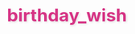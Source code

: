 # birthday_wish
<!DOCTYPE html>
<html lang="en">
<head>
    <meta charset="UTF-8">
    <meta name="viewport" content="width=device-width, initial-scale=1.0">
    <title>Happy Birthday 🎉</title>
    <style>
        /* Reset and base styles for mobile responsiveness */
        * {
            margin: 0;
            padding: 0;
            box-sizing: border-box;
        }

        body {
            font-family: 'Arial', sans-serif;
            background: linear-gradient(135deg, #ff69b4, #8e44ad); /* Romantic gradient: soft pink to purple */
            color: #333;
            text-align: center;
            min-height: 100vh;
            overflow-x: hidden;
            position: relative;
        }

        .container {
            padding: 20px;
            max-width: 100%;
            margin: 0 auto;
            display: flex;
            flex-direction: column;
            justify-content: center;
            align-items: center;
            min-height: 100vh;
            position: relative;
            z-index: 10;
            background: rgba(255, 255, 255, 0.8); /* Semi-transparent overlay for readability */
            border-radius: 15px;
            box-shadow: 0 4px 20px rgba(0,0,0,0.2);
        }

        h1 {
            font-size: 2.5em;
            color: #d63384;
            margin-bottom: 10px;
            text-shadow: 2px 2px 4px rgba(0,0,0,0.1);
            animation: bounce 2s infinite;
            position: relative;
        }

        h1::before, h1::after {
            content: '✨';
            position: absolute;
            animation: sparkle 1.5s infinite alternate;
        }

        h1::before { left: -20px; top: -10px; }
        h1::after { right: -20px; top: -10px; animation-delay: 0.5s; }

        @keyframes bounce {
            0%, 20%, 50%, 80%, 100% { transform: translateY(0); }
            40% { transform: translateY(-10px); }
            60% { transform: translateY(-5px); }
        }

        @keyframes sparkle {
            from { opacity: 0.5; transform: scale(1); }
            to { opacity: 1; transform: scale(1.2); }
        }

        .countdown {
            background: rgba(255,255,255,0.9);
            padding: 15px;
            border-radius: 15px;
            margin: 20px 0;
            box-shadow: 0 4px 12px rgba(0,0,0,0.1);
            font-size: 1.2em;
            color: #d63384;
            animation: fadeIn 1s ease-in-out;
        }

        @keyframes fadeIn {
            from { opacity: 0; transform: scale(0.9); }
            to { opacity: 1; transform: scale(1); }
        }

        .buttons-container {
            display: flex;
            flex-wrap: wrap;
            justify-content: center;
            gap: 10px;
            margin: 20px 0;
            background: rgba(255, 255, 255, 0.8);
            padding: 15px;
            border-radius: 15px;
            box-shadow: 0 4px 12px rgba(0,0,0,0.1);
            animation: fadeIn 1s ease-in-out;
        }

        button {
            background: linear-gradient(135deg, #ff69b4, #8e44ad); /* Matching romantic gradient */
            color: white;
            border: none;
            padding: 15px 30px;
            font-size: 1.1em;
            border-radius: 50px;
            cursor: pointer;
            box-shadow: 0 4px 8px rgba(0,0,0,0.2);
            transition: transform 0.3s ease, box-shadow 0.3s ease;
            animation: pulse 2s infinite ease-in-out;
            touch-action: manipulation;
            margin: 5px;
        }

        button:hover {
            transform: scale(1.05);
            box-shadow: 0 6px 12px rgba(0,0,0,0.3);
        }

        @keyframes pulse {
            0% { transform: scale(1); }
            50% { transform: scale(1.02); }
            100% { transform: scale(1); }
        }

        .confetti {
            position: fixed;
            z-index: 1000;
            pointer-events: none;
            animation: fall linear infinite;
        }

        @keyframes fall {
            to {
                transform: translateY(100vh) rotate(720deg);
            }
        }

        .gallery {
            display: flex;
            overflow-x: auto;
            margin: 20px 0;
            padding: 10px;
            background: rgba(255,255,255,0.8);
            border-radius: 15px;
            box-shadow: 0 4px 12px rgba(0,0,0,0.1);
        }

        .gallery img {
            width: 150px;
            height: 150px;
            object-fit: cover;
            margin: 0 10px;
            border-radius: 10px;
            border: 2px solid #ff6b6b;
            transition: transform 0.3s ease;
        }

        .gallery img:hover {
            transform: scale(1.1);
        }
    </style>
</head>
<body>
    <audio id="bgMusic" loop>
        <source src="birthday-tune.mp3" type="audio/mpeg">
        Your browser does not support the audio element.
    </audio>

    <div class="container">
        <h1>Happy Birthday  🎂✨</h1>
        <p>On this special day in 2026, I wanted to make something just for you. You're the light in my life, and I'm so grateful for you. Let's celebrate with some magic!</p>

        <div id="countdown" class="countdown">Countdown to October 23, 2026: Loading...</div>

        <div class="gallery">
             <img src="pic3.jpg" alt="Us together">
            <img src="cake.jpg" alt="Birthday cake">
            <img src="birthday.jpg" alt="Kartik lights">
        </div>

        <div class="buttons-container">
            <button onclick="toggleMusic()">Play/Pause Music 🎵</button>
            <button onclick="revealSurprise()">Reveal Hidden Message! 💖</button>
            <button id="finalButton" onclick="revealFinal()">See the Final Message ❤️</button>
            <button onclick="createConfetti()">Even More Confetti! 🎊</button>
            <button onclick="openCamera()">Do you want to see that special person I like? 📸</button>
        </div>
        
        <div id="hiddenMsg" style="display: none;">
            <strong>Hidden Message Revealed:</strong> Remember our first Kartik together? You made it unforgettable. On October 23, 2026, I promise more adventures and love. You're my everything! 🎈
        </div>
        
        <div id="finalMsg" style="display: none;">
            <strong>Final Message:</strong> As October 23, 2026, arrives, know that my heart is yours forever. You've made my world brighter—happy birthday, my dear. I love you more than words can say. 🌟💕
        </div>
    </div>

    <script>
        function updateCountdown() {
            const birthdayDate = new Date(2026, 9, 23);  // October 23, 2026
            if (new Date() > birthdayDate) birthdayDate.setFullYear(birthdayDate.getFullYear() + 1);
            document.getElementById('countdown').innerHTML = `Next Birthday: October 23, 2026 <br> Countdown: Calculating...`;
            const now = new Date().getTime();
            const distance = birthdayDate - now;
            const days = Math.floor(distance / (1000 * 60 * 60 * 24));
            const hours = Math.floor((distance % (1000 * 60 * 60 * 24)) / (1000 * 60 * 60));
            const minutes = Math.floor((distance % (1000 * 60 * 60)) / (1000 * 60));
            const seconds = Math.floor((distance % (1000 * 60)) / 1000);
            document.getElementById('countdown').innerHTML = `Next Birthday: October 23, 2026 <br> Countdown: ${days}d ${hours}h ${minutes}m ${seconds}s`;
            if (distance > 0) setTimeout(updateCountdown, 1000);
        }
        window.addEventListener('load', updateCountdown);

        function toggleMusic() {
            const music = document.getElementById('bgMusic');
            if (music.paused) music.play().then(() => music.volume = 0.3);
            else music.pause();
        }

        function createConfetti() {
            for (let i = 0; i < 150; i++) {
                const confetti = document.createElement('div');
                confetti.className = 'confetti';
                confetti.style.left = Math.random() * 100 + 'vw';
                confetti.style.width = confetti.style.height = Math.random() * 12 + 6 + 'px';
                confetti.style.background = ['#ff69b4', '#8e44ad', '#d63384', '#96ceb4', #feca57'][Math.floor(Math.random() * 5)];  // Updated to match romantic colors
                document.body.appendChild(confetti);
                setTimeout(() => confetti.remove(), 5000);
            }
        }

        function revealSurprise() {
            document.getElementById('hiddenMsg').style.display = 'block';
            createConfetti();
            document.getElementById('finalButton').style.display = 'block';
        }

        function revealFinal() {
            document.getElementById('finalMsg').style.display = 'block';
            createConfetti();
        }

        function openCamera() {
            const overlay = document.createElement('div');
            overlay.id = 'cameraOverlay';
            overlay.style.cssText = 'position:fixed;top:0;left:0;width:100%;height:100%;background:rgba(0,0,0,0.8);z-index:3000;display:flex;justify-content:center;align-items:center;flex-direction:column;color:white;';
            const video = document.createElement('video');
            video.id = 'cameraVideo';
            video.style.cssText = 'width:90%;max-width:400px;border-radius:15px;';
            video.autoplay = true;
            overlay.appendChild(video);
            const closeBtn = document.createElement('button');
            closeBtn.innerHTML = 'Close Camera ❤️';
            closeBtn.onclick = () => { document.body.removeChild(overlay); video.srcObject.getTracks()[0].stop(); };
            overlay.appendChild(closeBtn);
            document.body.appendChild(overlay);
            navigator.mediaDevices.getUserMedia({ video: { facingMode: 'user' } }).then(stream => video.srcObject = stream).catch(err => alert('Camera access denied.'));
        }

        window.addEventListener('load', createConfetti);
    </script>
</body>
</html>
